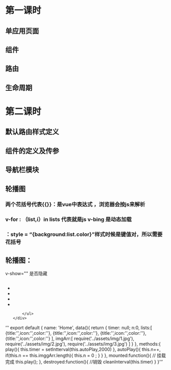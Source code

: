
# 第一课时

## 单应用页面
## 组件
## 路由 
## 生命周期

# 第二课时

## 默认路由样式定义
## 组件的定义及传参
## 导航栏模块
## 轮播图

### 两个花括号代表{{}}：是vue中表达式 ，浏览器会按js来解析
### v-for : （list,i）in lists 代表就是js  v-bing 是动态加载
### ：style = “{background:list.color}”样式时候是键值对，所以需要花括号

## 轮播图：
 v-show="" 是否隐藏
 <div class = "banner">
     <img  v-for = "(v,i) in imgArr" :key="i"    :src="v"  v-show="n==0">
     <div>
        <ul>
            <li :class = "n==i?'selected':''" v-for="(v,i) in imgArr"></li>
            <li class = "selected"></li>
            <li class = "selected"></li>
            <li class = "selected"></li>

        </ul>
    </div>
</div>
‘’‘ export default {
     name: 'Home',
     data(){
         return {
             <!-- 清除定时器 -->
             timer: null;
             n:0,
             lists:[
                 {title:'',icon:'',color:''},
                 {title:'',icon:'',color:''},
                 {title:'',icon:'',color:''},
                 {title:'',icon:'',color:''}
             ],
             imgArr:[
                 require('../assets/img/1.jpg'),
                 require('../assets/img/2.jpg'),
                 require('../assets/img/3.jpg')
             ]
         }
     },
     methods:{
         play(){  <!-- 添加定时器，间隔2秒钟-->
             this.timer = setIntterval(this.autoPlay,2000)
         },
         autoPlay(){
             this.n++,
             if(this.n == this.imggArr.length){
                this.n = 0 ;
             }
         }
     },
     mounted:function(){  // 挂载完成
         this.play();
     },
     destroyed:function(){ //销毁
         cleanInterval(this.timer)
     }
}’‘’
